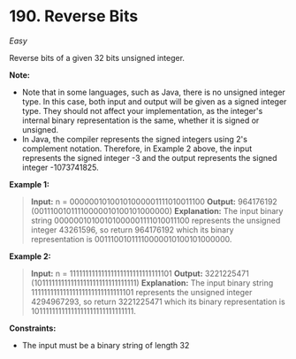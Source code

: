 # 190. Reverse Bits #
*Easy*

Reverse bits of a given 32 bits unsigned integer.


__Note:__

- Note that in some languages, such as Java, there is no unsigned integer type. In this case, both input and output will be given as a signed integer type. They should not affect your implementation, as the integer's internal binary representation is the same, whether it is signed or unsigned.
- In Java, the compiler represents the signed integers using 2's complement notation. Therefore, in Example 2 above, the input represents the signed integer -3 and the output represents the signed integer -1073741825.
 

__Example 1:__

> __Input:__ n = 00000010100101000001111010011100
> __Output:__    964176192 (00111001011110000010100101000000)
> __Explanation:__ The input binary string 00000010100101000001111010011100 represents the unsigned integer 43261596, so return 964176192 which its binary representation is 00111001011110000010100101000000.

__Example 2:__

> __Input:__ n = 11111111111111111111111111111101
> __Output:__   3221225471 (10111111111111111111111111111111)
> __Explanation:__ The input binary string 11111111111111111111111111111101 represents the unsigned integer 4294967293, so return 3221225471 which its binary representation is 10111111111111111111111111111111.
 

__Constraints:__

- The input must be a binary string of length 32